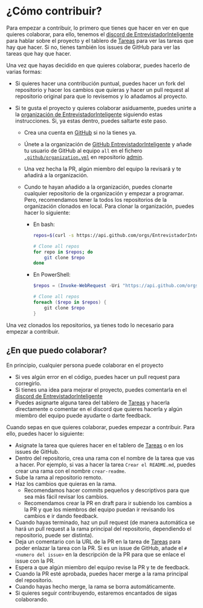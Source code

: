 # ¿Cómo contribuir?

Para empezar a contribuir, lo primero que tienes que hacer en ver en que quieres
colaborar, para ello, tenemos el [discord de EntrevistadorInteligente][discord]
para hablar sobre el proyecto y el tablero de [Tareas][tareas] para ver las
tareas que hay que hacer. Si no, tienes también los issues de GitHub para ver
las tareas que hay que hacer.

Una vez que hayas decidido en que quieres colaborar, puedes hacerlo de varias
formas:

- Si quieres hacer una contribución puntual, puedes hacer un fork del
  repositorio y hacer los cambios que quieras y hacer un pull request al
  repositorio original para que lo revisemos y lo añadamos al proyecto.

- Si te gusta el proyecto y quieres colaborar asiduamente, puedes unirte a la
  [organización de EntrevistadorInteligente][organization] siguiendo estas instrucciones. Si, ya
  estas dentro, puedes saltarte este paso.

  - Crea una cuenta en [GitHub](https://github.com/signup) si no la tienes ya.

  - Únete a la organización de [GitHub EntrevistadorInteligente][organization] y añade tu
    usuario de GitHub al equipo `all` en el fichero [`.github/organization.yml`][organization.yml]
    en repositorio [admin](https://github.com/EntrevistadorInteligente/admin).

  - Una vez hecha la PR, algún miembro del equipo la revisará y te añadirá a la
    organización.

  - Cundo te hayan añadido a la organización, puedes clonarte cualquier
    repositorio de la organización y empezar a programar. Pero, recomendamos
    tener la todos los repositorios de la organización clonados en local. Para
    clonar la organización, puedes hacer lo siguiente:

    - En bash:

      ```bash
      repos=$(curl -s https://api.github.com/orgs/EntrevistadorInteligente/repos\?per_page\=100 | jq -r '.[].clone_url')

      # Clone all repos
      for repo in $repos; do
          git clone $repo
      done
      ```

    - En PowerShell:

      ```powershell
      $repos = (Invoke-WebRequest -Uri "https://api.github.com/orgs/EntrevistadorInteligente/repos?per_page=100" | ConvertFrom-Json).clone_url

      # Clone all repos
      foreach ($repo in $repos) {
          git clone $repo
      }
      ```

Una vez clonados los repositorios, ya tienes todo lo necesario para empezar a
contribuir.

## ¿En que puedo colaborar?

En principio, cualquier persona puede colaborar en el proyecto

- Si ves algún error en el código, puedes hacer un pull request para corregirlo.
- Si tienes una idea para mejorar el proyecto, puedes comentarla en el [discord de EntrevistadorInteligente][discord]
- Puedes asignarte alguna tarea del tablero de [Tareas][tareas] y hacerla
  directamente o comentar en el discord que quieres hacerla y algún miembro del
  equipo puede ayudarte o darte feedback.

Cuando sepas en que quieres colaborar, puedes empezar a contribuir. Para ello,
puedes hacer lo siguiente:

- Asignate la tarea que quieres hacer en el tablero de [Tareas][tareas] o en los
  issues de GitHub.
- Dentro del repositorio, crea una rama con el nombre de la tarea que vas a hacer.
  Por ejemplo, si vas a hacer la tarea `Crear el README.md`, puedes crear una
  rama con el nombre `crear-readme`.
- Sube la rama al repositorio remoto.
- Haz los cambios que quieras en la rama.
  - Recomendamos hacer commits pequeños y descriptivos para que sea más fácil
    revisar los cambios.
  - Recomendamos crear la PR en draft para ir subiendo los cambios a la PR y que
    los miembros del equipo puedan ir revisando los cambios e ir dando feedback.
- Cuando hayas terminado, haz un pull request (de manera automática se hará un
  pull request a la rama principal del repositorio, dependiendo el repositorio,
  puede ser distinta).
- Deja un comentario con la URL de la PR en la tarea de [Tareas][tareas] para
  poder enlazar la tarea con la PR. Si es un issue de GitHub, añade el
  `#<numero del issue>` en la descripción de la PR para que se enlace el issue
  con la PR.
- Espera a que algún miembro del equipo revise la PR y te de feedback.
- Cuando la PR esté aprobada, puedes hacer merge a la rama principal del
  repositorio.
- Cuando hayas hecho merge, la rama se borra automáticamente.
- Si quieres seguir contribuyendo, estaremos encantados de sigas colaborando.

<!-- Links -->

[discord]: https://discord.gg/PTgSPpTkjC
[organization.yml]: https://github.com/EntrevistadorInteligente/admin/blob/main/.github/organization.yml
[organization]: https://github.com/orgs/EntrevistadorInteligente/
[tareas]: https://github.com/orgs/EntrevistadorInteligente/projects/3
